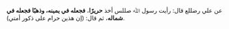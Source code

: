 عن علي رضللع قال: رأيت رسول ﷲ صللس أخذ **حريرًا**، **فجعله في يمينه، وذهبًا فجعله في شماله**، ثم قال: (إن هذين حرام على ذكور أمتي).